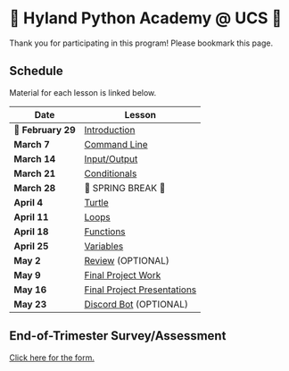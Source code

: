 # 🐍 Hyland Python Academy @ UCS 🐍
Thank you for participating in this program! Please bookmark this page.

## Schedule
Material for each lesson is linked below.

| Date | Lesson |
|-|-|
| 🌟 **February 29**| [Introduction](HelloPy/StudentDesc.md) |
| **March 7** | [Command Line](CommandLine/StudentDesc.md) |
| **March 14** | [Input/Output](InputOutput/StudentDesc.md) |
| **March 21** | [Conditionals](Conditionals/StudentDesc.md) |
| **March 28** | 🌷 SPRING BREAK 🌷 |
| **April 4** | [Turtle](Turtle/StudentDesc.md) |
| **April 11** | [Loops](Loops/StudentDesc.md) |
| **April 18** | [Functions](Functions/StudentDesc.md) |
| **April 25** | [Variables](Variables/StudentDesc.md) |
| **May 2** | [Review](Review/StudentDesc.md) (OPTIONAL) |
| **May 9** | [Final Project Work](FinalProjectWork/StudentDesc.md) |
| **May 16** | [Final Project Presentations](FinalProjectPresentations/StudentDesc.md) |
| **May 23** | [Discord Bot](DiscordBot/StudentDesc.md) (OPTIONAL) |

## End-of-Trimester Survey/Assessment
[Click here for the form.](TODO)
